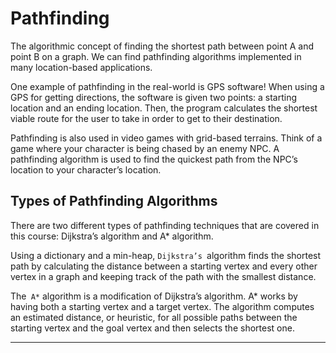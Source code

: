 # Pathfinding

The algorithmic concept of finding the shortest path between point A and 
point B on a graph. We can find pathfinding algorithms implemented in many 
location-based applications. 

 One example of pathfinding in the real-world is GPS software! When using 
  a GPS for getting directions, the software is given two points: a 
  starting location and an ending location. Then, the program calculates 
  the shortest viable route for the user to take in order to get to their 
 destination.

 Pathfinding is also used in video games with grid-based terrains. Think 
  of a game where your character is being chased by an enemy NPC. A 
  pathfinding algorithm is used to find the quickest path from the NPC’s 
 location to your character’s location.


## Types of Pathfinding Algorithms

 There are two different types of pathfinding techniques that are covered 
 in this course: Dijkstra’s algorithm and A* algorithm.

 Using a dictionary and a min-heap, `Dijkstra’s `algorithm finds the 
  shortest path by calculating the distance between a starting vertex and 
  every other vertex in a graph and keeping track of the path with the 
 smallest distance.

 The` A*` algorithm is a modification of Dijkstra’s algorithm. A* works by 
  having both a starting vertex and a target vertex. The algorithm 
  computes an estimated distance, or heuristic, for all possible paths 
  between the starting vertex and the goal vertex and then selects the 
 shortest one.
 
---
